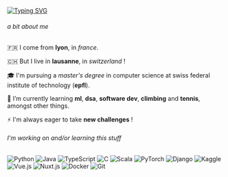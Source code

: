 [![Typing SVG](https://readme-typing-svg.demolab.com?font=Fira+Code&weight=100&duration=3000&pause=100&color=6C6C6C&background=FFFFFF&random=false&width=800&height=100&lines=Hi+there+!+%F0%9F%91%8B;I'm+Jean+Perbet.+%F0%9F%A4%9D;I'm+a+passionate+%F0%9F%92%BB+student.+;Feel+free+to+contact+me+!+%F0%9F%93%A8)](https://git.io/typing-svg)
###### a bit about me

🇫🇷 I come from **lyon**, in *france*.

🇨🇭 But I live in **lausanne**, in *switzerland* !

🎓 I'm pursuing a *master's degree* in computer science at swiss federal institute of technology (**epfl**).

🌱 I’m currently learning **ml**, **dsa**, **software dev**, **climbing** and **tennis**, amongst other things.

⚡️ I'm always eager to take **new challenges** !

###### I'm working on and/or learning this stuff
<p>
  <img alt="Python" src="https://img.shields.io/badge/-Python-3776AB?logo=python&logoColor=white&style=flat" />
  <img alt="Java" src="https://img.shields.io/badge/-Java-ED8B00?logo=openjdk&logoColor=white&style=flat" />
  <img alt="TypeScript" src="https://img.shields.io/badge/-TypeScript-007ACC?&logo=typescript&logoColor=white&style=flat" />
  <img alt="C" src="https://img.shields.io/badge/-C-A8B9CC?&logo=c&logoColor=white&style=flat" />
  <img alt="Scala" src="https://img.shields.io/badge/-Scala-DC322F?&logo=scala&logoColor=white&style=flat" />
  <img alt="PyTorch" src="https://img.shields.io/badge/-PyTorch-EE4C2C?logo=pytorch&logoColor=white&style=flat" />
  <img alt="Django" src="https://img.shields.io/badge/-Django-092E20?logo=django&logoColor=white&style=flat" />
  <img alt="Kaggle" src="https://img.shields.io/badge/-Kaggle-20BEFF?logo=kaggle&logoColor=white&style=flat" />
  <img alt="Vue.js" src="https://img.shields.io/badge/-Vue-4FC08D?&logo=vuedotjs&logoColor=white&style=flat" />
  <img alt="Nuxt.js" src="https://img.shields.io/badge/-Nuxt-00DC82?&logo=nuxtdotjs&logoColor=white&style=flat" />
  <img alt="Docker" src="https://img.shields.io/badge/-Docker-46a2f1?&logo=docker&logoColor=white&stule=flat" />
  <img alt="Git" src="https://img.shields.io/badge/-Git-F05032?style=flat-square&logo=git&logoColor=white" />
</p>


